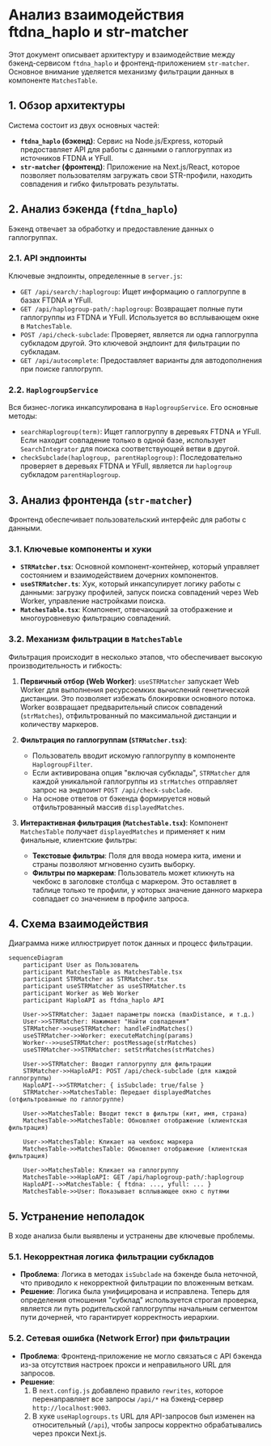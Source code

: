 # Анализ взаимодействия ftdna_haplo и str-matcher

Этот документ описывает архитектуру и взаимодействие между бэкенд-сервисом `ftdna_haplo` и фронтенд-приложением `str-matcher`. Основное внимание уделяется механизму фильтрации данных в компоненте `MatchesTable`.

## 1. Обзор архитектуры

Система состоит из двух основных частей:

* **`ftdna_haplo` (бэкенд)**: Сервис на Node.js/Express, который предоставляет API для работы с данными о гаплогруппах из источников FTDNA и YFull.
* **`str-matcher` (фронтенд)**: Приложение на Next.js/React, которое позволяет пользователям загружать свои STR-профили, находить совпадения и гибко фильтровать результаты.

## 2. Анализ бэкенда (`ftdna_haplo`)

Бэкенд отвечает за обработку и предоставление данных о гаплогруппах.

### 2.1. API эндпоинты

Ключевые эндпоинты, определенные в `server.js`:

* `GET /api/search/:haplogroup`: Ищет информацию о гаплогруппе в базах FTDNA и YFull.
* `GET /api/haplogroup-path/:haplogroup`: Возвращает полные пути гаплогруппы из FTDNA и YFull. Используется во всплывающем окне в `MatchesTable`.
* `POST /api/check-subclade`: Проверяет, является ли одна гаплогруппа субкладом другой. Это ключевой эндпоинт для фильтрации по субкладам.
* `GET /api/autocomplete`: Предоставляет варианты для автодополнения при поиске гаплогрупп.

### 2.2. `HaplogroupService`

Вся бизнес-логика инкапсулирована в `HaplogroupService`. Его основные методы:

* `searchHaplogroup(term)`: Ищет гаплогруппу в деревьях FTDNA и YFull. Если находит совпадение только в одной базе, использует `SearchIntegrator` для поиска соответствующей ветви в другой.
* `checkSubclade(haplogroup, parentHaplogroup)`: Последовательно проверяет в деревьях FTDNA и YFull, является ли `haplogroup` субкладом `parentHaplogroup`.

## 3. Анализ фронтенда (`str-matcher`)

Фронтенд обеспечивает пользовательский интерфейс для работы с данными.

### 3.1. Ключевые компоненты и хуки

* **`STRMatcher.tsx`**: Основной компонент-контейнер, который управляет состоянием и взаимодействием дочерних компонентов.
* **`useSTRMatcher.ts`**: Хук, который инкапсулирует логику работы с данными: загрузку профилей, запуск поиска совпадений через Web Worker, управление настройками поиска.
* **`MatchesTable.tsx`**: Компонент, отвечающий за отображение и многоуровневую фильтрацию совпадений.

### 3.2. Механизм фильтрации в `MatchesTable`

Фильтрация происходит в несколько этапов, что обеспечивает высокую производительность и гибкость:

1. **Первичный отбор (Web Worker)**: `useSTRMatcher` запускает Web Worker для выполнения ресурсоемких вычислений генетической дистанции. Это позволяет избежать блокировки основного потока. Worker возвращает предварительный список совпадений (`strMatches`), отфильтрованный по максимальной дистанции и количеству маркеров.

2. **Фильтрация по гаплогруппам (`STRMatcher.tsx`)**:
    * Пользователь вводит искомую гаплогруппу в компоненте `HaplogroupFilter`.
    * Если активирована опция "включая субклады", `STRMatcher` для каждой уникальной гаплогруппы из `strMatches` отправляет запрос на эндпоинт `POST /api/check-subclade`.
    * На основе ответов от бэкенда формируется новый отфильтрованный массив `displayedMatches`.

3. **Интерактивная фильтрация (`MatchesTable.tsx`)**: Компонент `MatchesTable` получает `displayedMatches` и применяет к ним финальные, клиентские фильтры:
    * **Текстовые фильтры**: Поля для ввода номера кита, имени и страны позволяют мгновенно сузить выборку.
    * **Фильтры по маркерам**: Пользователь может кликнуть на чекбокс в заголовке столбца с маркером. Это оставляет в таблице только те профили, у которых значение данного маркера совпадает со значением в профиле запроса.

## 4. Схема взаимодействия

Диаграмма ниже иллюстрирует поток данных и процесс фильтрации.

```mermaid
sequenceDiagram
    participant User as Пользователь
    participant MatchesTable as MatchesTable.tsx
    participant STRMatcher as STRMatcher.tsx
    participant useSTRMatcher as useSTRMatcher.ts
    participant Worker as Web Worker
    participant HaploAPI as ftdna_haplo API

    User->>STRMatcher: Задает параметры поиска (maxDistance, и т.д.)
    User->>STRMatcher: Нажимает "Найти совпадения"
    STRMatcher->>useSTRMatcher: handleFindMatches()
    useSTRMatcher->>Worker: executeMatching(params)
    Worker-->>useSTRMatcher: postMessage(strMatches)
    useSTRMatcher->>STRMatcher: setStrMatches(strMatches)

    User->>STRMatcher: Вводит гаплогруппу для фильтрации
    STRMatcher->>HaploAPI: POST /api/check-subclade (для каждой гаплогруппы)
    HaploAPI-->>STRMatcher: { isSubclade: true/false }
    STRMatcher->>MatchesTable: Передает displayedMatches (отфильтрованные по гаплогруппе)

    User->>MatchesTable: Вводит текст в фильтры (кит, имя, страна)
    MatchesTable->>MatchesTable: Обновляет отображение (клиентская фильтрация)

    User->>MatchesTable: Кликает на чекбокс маркера
    MatchesTable->>MatchesTable: Обновляет отображение (клиентская фильтрация)
    
    User->>MatchesTable: Кликает на гаплогруппу
    MatchesTable->>HaploAPI: GET /api/haplogroup-path/:haplogroup
    HaploAPI-->>MatchesTable: { ftdna: ..., yfull: ... }
    MatchesTable->>User: Показывает всплывающее окно с путями
```

## 5. Устранение неполадок

В ходе анализа были выявлены и устранены две ключевые проблемы.

### 5.1. Некорректная логика фильтрации субкладов

*   **Проблема**: Логика в методах `isSubclade` на бэкенде была неточной, что приводило к некорректной фильтрации по вложенным веткам.
*   **Решение**: Логика была унифицирована и исправлена. Теперь для определения отношения "субклад" используется строгая проверка, является ли путь родительской гаплогруппы начальным сегментом пути дочерней, что гарантирует корректность иерархии.

### 5.2. Сетевая ошибка (Network Error) при фильтрации

*   **Проблема**: Фронтенд-приложение не могло связаться с API бэкенда из-за отсутствия настроек прокси и неправильного URL для запросов.
*   **Решение**:
    1.  В `next.config.js` добавлено правило `rewrites`, которое перенаправляет все запросы `/api/*` на бэкенд-сервер `http://localhost:9003`.
    2.  В хуке `useHaplogroups.ts` URL для API-запросов был изменен на относительный (`/api`), чтобы запросы корректно обрабатывались через прокси Next.js.
